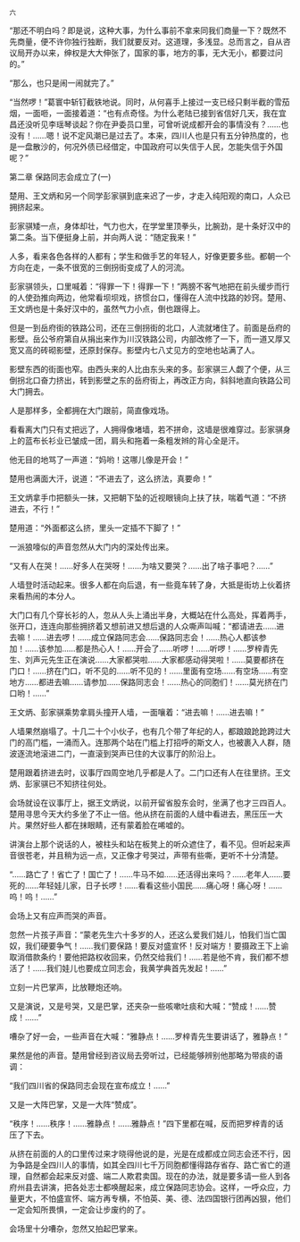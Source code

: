     六 

   “那还不明白吗？即是说，这种大事，为什么事前不拿来同我们商量一下？既然不先商量，便不许你独行独断，我们就要反对。这道理，多浅显。总而言之，自从咨议局开办以来，绅权是大大伸张了，国家的事，地方的事，无大无小，都要过问的。”

   “那么，也只是闹一闹就完了。”

   “当然啰！”葛寰中斩钉截铁地说。同时，从何喜手上接过一支已经只剩半截的雪茄烟，一面咂，一面接着道：“也有点奇怪。为什么老陆已接到省信好几天，我在宜昌还没听见李瑶琴谈起？你在尹委员口里，可曾听说成都开会的事情没有？……也没有！……嗯！说不定风潮已是过去了。本来，四川人也是只有五分钟热度的，也是一盘散沙的，何况外债已经借定，中国政府可以失信于人民，怎能失信于外国呢？”

   第二章 保路同志会成立了(一)

   楚用、王文炳和另一个同学彭家骐到底来迟了一步，才走入纯阳观的南口，人众已拥挤起来。

   彭家骐矮一点，身体却壮，气力也大，在学堂里顶拳头，比腕劲，是十条好汉中的第二条。当下便挺身上前，并向两人说：“随定我来！”

   人多，看来各色各样的人都有；学生和做手艺的年轻人，好像更要多些。都朝一个方向在走，一条不很宽的三倒拐街变成了人的河流。

   彭家骐领头，口里喊着：“得罪一下！得罪一下！”两膀不客气地把在前头缓步而行的人使劲推向两边，他常看坝坝戏，挤惯台口，懂得在人流中找路的妙窍。楚用、王文炳也是十条好汉中的，虽然气力小点，倒也跟得上。

   但是一到岳府街的铁路公司，还在三倒拐街的北口，人流就堵住了。前面是岳府的影壁。岳公爷府第自从捐出来作为川汉铁路公司，内部改修了一下，而一道又厚又宽又高的砖砌影壁，还原封保存。影壁内七八丈见方的空地也站满了人。

   影壁东西的街面也窄。由西头来的人比由东头来的多。彭家骐三人觑了个便，从三倒拐北口奋力挤出，转到影壁之东的岳府街上，再改正方向，斜斜地直向铁路公司大门拥去。

   人是那样多，全都拥在大门跟前，简直像戏场。

   看看离大门只有丈把远了，人拥得像堵墙，若不拼命，这墙是很难穿过。彭家骐身上的蓝布长衫业已皱成一团，肩头和拖着一条粗发辫的背心全是汗。

   他无目的地骂了一声道：“妈哟！这哪儿像是开会！”

   楚用也满面大汗，说道：“不进去了，这么挤法，真要命！”

   王文炳拿手巾把额头一抹，又把朝下坠的近视眼镜向上扶了扶，喘着气道：“不挤进去，不行！”

   楚用道：“外面都这么挤，里头一定插不下脚了！”

   一派狼嚎似的声音忽然从大门内的深处传出来。

   “又有人在哭！……好多人在哭呀！……为啥又要哭？……出了啥子事吧？……”

   人墙登时活动起来。很多人都在向后退，有一些竟车转了身，大抵是街坊上伙着挤来看热闹的本分人。

   大门口有几个穿长衫的人，忽从人头上涌出半身，大概站在什么高处，挥着两手，张开口，连连向那些拥挤着又想前进又想后退的人众嘶声叫喊：“都请进去……进去嘛！……进去啰！……成立保路同志会……保路同志会！……热心人都该参加！……该参加……都是热心人！……开会了……听啰！……听啰！……罗梓青先生、刘声元先生正在演说……大家都哭啦……大家都感动得哭啦！……莫要都挤在门口！……挤在门口，听不见的……听不见的！……里面有空场……有空场……有空地方……都进去嘛……请参加……保路同志会！……热心的同胞们！……莫光挤在门口哟！……”

   王文炳、彭家骐乘势拿肩头撞开人墙，一面嚷着：“进去嘛！……进去嘛！”

   人墙果然崩塌了。十几二十个小伙子，也有几个带了年纪的人，都踉踉跄跄跨过大门的高门槛，一涌而入。连那两个站在门槛上打招呼的斯文人，也被裹入人群，随波逐流地滚进二门，一直滚到哭声已住的大议事厅的阶沿上。

   楚用跟着挤进去时，议事厅四周空地几乎都是人了。二门口还有人在往里挤。王文炳、彭家骐已不知挤往何处。

   会场就设在议事厅上，据王文炳说，以前开留省股东会时，坐满了也才三四百人。楚用寻思今天大约多坐了不止一倍。他从挤在前面的人缝中看进去，黑压压一大片。果然好些人都在抹眼睛，还有蒙着脸在唏嘘的。

   讲演台上那个说话的人，被柱头和站在板凳上的听众遮住了，看不见。但听起来声音很苍老，并且稍为远一点，又正像才号哭过，声带有些嘶，更听不十分清楚。

   “……路亡了！省亡了！国亡了！……牛马不如……还活得出来吗？……老年人……要死的……年轻娃儿家，日子长啰！……看看这些小国民……痛心呀！痛心呀！……呜！呜！……”

   会场上又有应声而哭的声音。

   忽然一片孩子声音：“蒙老先生六十多岁的人，还这么爱我们娃儿，怕我们当亡国奴，我们硬要争气！……我们要保路！要反对盛宣怀！反对端方！要摄政王下上谕取消借款条约！要他把路权收回来，仍然交给我们！……若是他不肯，我们都不想活了！……我们娃儿也要成立同志会，我黄学典首先发起！……”

   立刻一片巴掌声，比放鞭炮还响。

   又是演说，又是号哭，又是巴掌，还夹杂一些咳嗽吐痰和大喊：“赞成！……赞成！……”

   嘈杂了好一会，一些声音在大喊：“雅静点！……罗梓青先生要讲话了，雅静点！”

   果然是他的声音。楚用曾经到咨议局去旁听过，已经能够辨别他那略为带痰的语调：

   “我们四川省的保路同志会现在宣布成立！……”

   又是一大阵巴掌，又是一大阵“赞成”。

   “秩序！……秩序！……雅静点！……雅静点！”四下里都在喊，反而把罗梓青的话压了下去。

   从挤在前面的人的口里传过来才晓得他说的是，光是在成都成立同志会还不行，因为争路是全四川人的事情，如其全四川七千万同胞都懂得路存省存、路亡省亡的道理，自然都会起来反对盛、端二人欺君卖国。现在的办法，就是要多请一些人到各府州县去讲演，把各处志士都唤醒起来，成立保路同志协会。这样，一呼众应，力量更大，不怕盛宣怀、端方再专横，不怕英、美、德、法四国银行团再凶狠，他们一定会知所畏惧，一定会让步废约的了。

   会场里十分嘈杂，忽然又拍起巴掌来。


